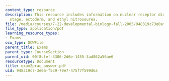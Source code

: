 ```yaml
---
content_type: resource
description: This resource includes information on nuclear receptor dimer, gastrula
  stage, ectoderm, and ethyl nitrosourea.
file: /media/courses/7-22-developmental-biology-fall-2005/948319c73e0af53970e7475f7f599d6a_exam2prac_answer.pdf
file_type: application/pdf
learning_resource_types:
- Exams
ocw_type: OCWFile
parent_title: Exams
parent_type: CourseSection
parent_uid: 00f8cfef-3306-2d6e-1455-3ad862a56ae6
resourcetype: Document
title: exam2prac_answer.pdf
uid: 948319c7-3e0a-f539-70e7-475f7f599d6a
---
```


